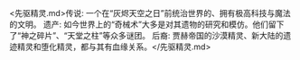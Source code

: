 <先驱精灵.md>传说: 一个在“灰烬天空之日”前统治世界的、拥有极高科技与魔法的文明。
  遗产: 如今世界上的“奇械术”大多是对其遗物的研究和模仿。他们留下了“神之碎片”、“天堂之柱”等众多谜团。
  后裔: 贾赫帝国的沙漠精灵、新大陆的遗迹精灵和堕化精灵，都与其有血缘关系。</先驱精灵.md>